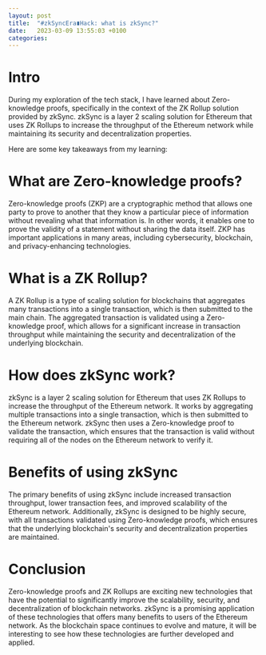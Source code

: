 ```yaml
---
layout: post
title:  "#zkSyncEra∎Hack: what is zkSync?"
date:   2023-03-09 13:55:03 +0100
categories: 
---
```


# Intro

During my exploration of the tech stack, I have learned about Zero-knowledge proofs, specifically in the context of the ZK Rollup solution provided by zkSync. zkSync is a layer 2 scaling solution for Ethereum that uses ZK Rollups to increase the throughput of the Ethereum network while maintaining its security and decentralization properties.

Here are some key takeaways from my learning:

# What are Zero-knowledge proofs?

Zero-knowledge proofs (ZKP) are a cryptographic method that allows one party to prove to another that they know a particular piece of information without revealing what that information is. In other words, it enables one to prove the validity of a statement without sharing the data itself. ZKP has important applications in many areas, including cybersecurity, blockchain, and privacy-enhancing technologies.

# What is a ZK Rollup?

A ZK Rollup is a type of scaling solution for blockchains that aggregates many transactions into a single transaction, which is then submitted to the main chain. The aggregated transaction is validated using a Zero-knowledge proof, which allows for a significant increase in transaction throughput while maintaining the security and decentralization of the underlying blockchain.

# How does zkSync work?

zkSync is a layer 2 scaling solution for Ethereum that uses ZK Rollups to increase the throughput of the Ethereum network. It works by aggregating multiple transactions into a single transaction, which is then submitted to the Ethereum network. zkSync then uses a Zero-knowledge proof to validate the transaction, which ensures that the transaction is valid without requiring all of the nodes on the Ethereum network to verify it.

# Benefits of using zkSync

The primary benefits of using zkSync include increased transaction throughput, lower transaction fees, and improved scalability of the Ethereum network. Additionally, zkSync is designed to be highly secure, with all transactions validated using Zero-knowledge proofs, which ensures that the underlying blockchain's security and decentralization properties are maintained.

# Conclusion

Zero-knowledge proofs and ZK Rollups are exciting new technologies that have the potential to significantly improve the scalability, security, and decentralization of blockchain networks. zkSync is a promising application of these technologies that offers many benefits to users of the Ethereum network. As the blockchain space continues to evolve and mature, it will be interesting to see how these technologies are further developed and applied.